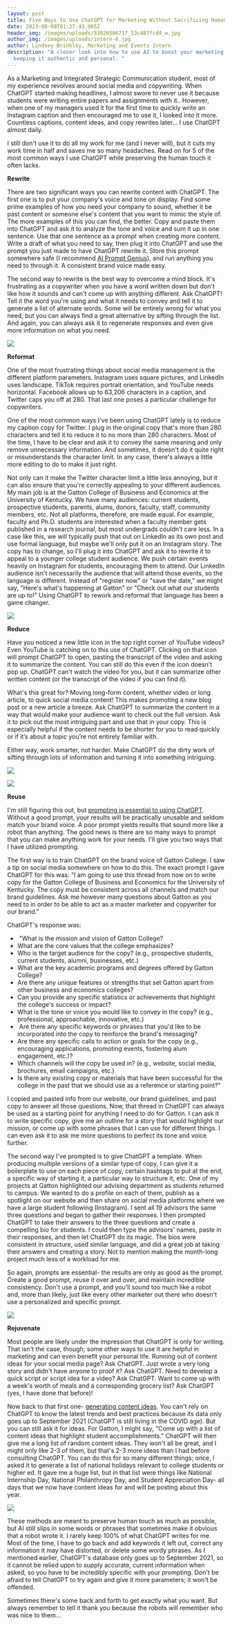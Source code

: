```yaml
---
layout: post
title: Five Ways to Use ChatGPT for Marketing Without Sacrificing Human Touch
date: 2023-08-09T01:27:43.965Z
header_img: /images/uploads/53026586717_53c487fcd4_w.jpg
author_img: /images/uploads/intern-6.jpg
author: Lindsey Brinkley, Marketing and Events Intern
description: "A closer look into how to use AI to boost your marketing while
  keeping it authentic and personal. "
---
```

<!--StartFragment-->

As a Marketing and Integrated Strategic Communication student, most of my experience revolves around social media and copywriting. When ChatGPT started making headlines, I almost swore to never use it because students were writing entire papers and assignments with it.. However, when one of my managers used it for the first time to quickly write an Instagram caption and then encouraged me to use it, I looked into it more. Countless captions, content ideas, and copy rewrites later… I use ChatGPT almost daily. 



I still don't use it to do all my work for me (and I never will), but it cuts my work time in half and saves me so many headaches. Read on for 5 of the most common ways I use ChatGPT while preserving the human touch it often lacks. 





**Rewrite**



There are two significant ways you can rewrite content with ChatGPT. The first one is to put your company's voice and tone on display. Find some prime examples of how you need your company to sound, whether it be past content or someone else's content that you want to mimic the style of. The more examples of this you can find, the better. Copy and paste them into ChatGPT and ask it to analyze the tone and voice and sum it up in one sentence. Use that one sentence as a prompt when creating more content. Write a draft of what you need to say, then plug it into ChatGPT and use the prompt you just made to have ChatGPT rewrite it. Store this prompt somewhere safe (I recommend [AI Prompt Genius](https://docs.aipromptgenius.app/)), and run anything you need to through it. A consistent brand voice made easy. 



The second way to rewrite is the best way to overcome a mind block. It's frustrating as a copywriter when you have a word written down but don't like how it sounds and can't come up with anything different. Ask ChatGPT! Tell it the word you're using and what it needs to convey and tell it to generate a list of alternate words. Some will be entirely wrong for what you need, but you can always find a great alternative by sifting through the list. And again, you can always ask it to regenerate responses and even give more information on what you need. 



![](https://lh3.googleusercontent.com/N8kIsrE7RR_rJaFO9zM9yH3Bv4LnExp-zGLRhjzg7rz6nrK5HXITTsGhbaNJQ85DumcUzZVBMZDRQHy_ZKD_RDAP7VWwzGR6TySriLwekxxD38PL6HmXYeKJ7jz7RzUts5f9sFOszPhod7ByMJfCeHQ)



**Reformat**



One of the most frustrating things about social media management is the different platform parameters. Instagram uses square pictures, and LinkedIn uses landscape. TikTok requires portrait orientation, and YouTube needs horizontal. Facebook allows up to 63,206 characters in a caption, and Twitter caps you off at 280. That last one poses a particular challenge for copywriters. 



One of the most common ways I've been using ChatGPT lately is to reduce my caption copy for Twitter. I plug in the original copy that's more than 280 characters and tell it to reduce it to no more than 280 characters. Most of the time, I have to be clear and ask it to convey the same meaning and only remove unnecessary information. And sometimes, it doesn't do it quite right or misunderstands the character limit. In any case, there's always a little more editing to do to make it just right. 



Not only can it make the Twitter character limit a little less annoying, but it can also ensure that you're correctly appealing to your different audiences. My main job is at the Gatton College of Business and Economics at the University of Kentucky. We have many audiences: current students, prospective students, parents, alums, donors, faculty, staff, community members, etc. Not all platforms, therefore, are made equal. For example, faculty and Ph.D. students are interested when a faculty member gets published in a research journal, but most undergrads couldn’t care less. In a case like this, we will typically push that out on LinkedIn as its own post and use formal language, but maybe we'll only put it on an Instagram story. The copy has to change, so I'll plug it into ChatGPT and ask it to rewrite it to appeal to a younger college student audience. We push certain events heavily on Instagram for students, encouraging them to attend. Our LinkedIn audience isn't necessarily the audience that will attend those events, so the language is different. Instead of "register now" or "save the date," we might say, "Here's what's happening at Gatton" or "Check out what our students are up to!" Using ChatGPT to rework and reformat that language has been a game changer.



![](https://lh5.googleusercontent.com/3dADbtUDOuias7pIs2GKm13jjmFRWZFHLYXcOQ_ubc8wajz0v_9rGZy8G2Wd_KwcmLTYEIC9Mu1G-BIVA2TRRnuzFtVEp-9ZbWLDL0bMFj_uqpbkSyCSnPZh6ExUI6roh5JbOtK64zrE-h2dkUDGXyk)



**Reduce**



Have you noticed a new little icon in the top right corner of YouTube videos? Even YouTube is catching on to this use of ChatGPT. Clicking on that icon will prompt ChatGPT to open, pasting the transcript of the video and asking it to summarize the content. You can still do this even if the icon doesn't pop up. ChatGPT can't watch the video for you, but it can summarize other written content (or the transcript of the video if you can find it). 



What's this great for? Moving long-form content, whether video or long article, to quick social media content! This makes promoting a new blog post or a new article a breeze. Ask ChatGPT to summarize the content in a way that would make your audience want to check out the full version. Ask it to pick out the most intriguing part and use that in your copy. This is especially helpful if the content needs to be shorter for you to read quickly or if it’s about a topic you’re not entirely familiar with. 



Either way, work smarter, not harder. Make ChatGPT do the dirty work of sifting through lots of information and turning it into something intriguing. 

![](https://lh3.googleusercontent.com/uh7CLB6e1VQgpmxZ2MBCJ8sufA8i4Z_zZnQIENzxdQDRWB0d6eogqAeTIyo5f1-a1pI_OwJ5ZvQvFQQPsv4Moqx1hNw4TauW7zl0WzkeYPw3Or7hweXEkJWIW3aSd8RodbspUXr6c7GcZVkg6kOoq9g)

![](https://lh3.googleusercontent.com/L9ePlLPewVvL3SX-nKH5upxPviopgHY6d8w6SPYOtkhOKEaMKroMVsISN347sehOW4_-r1f6YNyTW3z5hPJtdQzRxCwHHDcJwRByAGSewAJIHfB6yXNeLhYzv0UClYt1EYQ49TILQp4Jw5RPtCfwoiE)



**Reuse**



I'm still figuring this out, but [prompting is essential to using ChatGPT](https://www.zdnet.com/article/how-to-write-better-chatgpt-prompts/). Without a good prompt, your results will be practically unusable and seldom match your brand voice. A poor prompt yields results that sound more like a robot than anything. The good news is there are so many ways to prompt that you can make anything work for your needs. I'll give you two ways that I have utilized prompting. 



The first way is to train ChatGPT on the brand voice of Gatton College. I saw a tip on social media somewhere on how to do this. The exact prompt I gave ChatGPT for this was: "I am going to use this thread from now on to write copy for the Gatton College of Business and Economics for the University of Kentucky. The copy must be consistent across all channels and match our brand guidelines. Ask me however many questions about Gatton as you need to in order to be able to act as a master marketer and copywriter for our brand." 



ChatGPT's response was:

*  "What is the mission and vision of Gatton College? 
* What are the core values that the college emphasizes? 
* Who is the target audience for the copy? (e.g., prospective students, current students, alumni, businesses, etc.) 
* What are the key academic programs and degrees offered by Gatton College? 
* Are there any unique features or strengths that set Gatton apart from other business and economics colleges? 
* Can you provide any specific statistics or achievements that highlight the college's success or impact? 
* What is the tone or voice you would like to convey in the copy? (e.g., professional, approachable, innovative, etc.)
*  Are there any specific keywords or phrases that you'd like to be incorporated into the copy to reinforce the brand's messaging? 
* Are there any specific calls to action or goals for the copy (e.g., encouraging applications, promoting events, fostering alum engagement, etc.)? 
* Which channels will the copy be used in? (e.g., website, social media, brochures, email campaigns, etc.) 
* Is there any existing copy or materials that have been successful for the college in the past that we should use as a reference or starting point?" 



I copied and pasted info from our website, our brand guidelines, and past copy to answer all those questions. Now, that thread in ChatGPT can always be used as a starting point for anything I need to do for Gatton. I can ask it to write specific copy, give me an outline for a story that would highlight our mission, or come up with some phrases that I can use for different things. I can even ask it to ask me more questions to perfect its tone and voice further. 



The second way I've prompted is to give ChatGPT a template. When producing multiple versions of a similar type of copy, I can give it a boilerplate to use on each piece of copy, certain hashtags to put at the end, a specific way of starting it, a particular way to structure it, etc. One of my projects at Gatton highlighted our advising department as students returned to campus. We wanted to do a profile on each of them, publish as a spotlight on our website and then share on social media platforms where we have a large student following (Instagram). I sent all 19 advisors the same three questions and began to gather their responses. I then prompted ChatGPT to take their answers to the three questions and create a compelling bio for students. I could then type the advisors' names, paste in their responses, and then let ChatGPT do its magic. The bios were consistent in structure, used similar language, and did a great job at taking their answers and creating a story. Not to mention making the month-long project much less of a workload for me. 



So again, prompts are essential- the results are only as good as the prompt. Create a good prompt, reuse it over and over, and maintain incredible consistency. Don't use a prompt, and you’ll sound too much like a robot and, more than likely, just like every other marketer out there who doesn't use a personalized and specific prompt. 

![](https://lh5.googleusercontent.com/m6J3rZteIBTToUtps78AL3zCxV4AdgDTyKiUpjYQnUWesmhvocuPD-nmGoP0cJn0hnRxxMnLG2g2sSX19QOFfH_A1Iqf44Xl498z36TXR9mltElZ0g7Kc4NqJ2dWZaultYglL1BJspm8l2dG-zWjNZU)



**Rejuvenate**



Most people are likely under the impression that ChatGPT is only for writing. That isn't the case, though; some other ways to use it are helpful in marketing and can even benefit your personal life. Running out of content ideas for your social media page? Ask ChatGPT. Just wrote a very long story and didn't have anyone to proof it? Ask ChatGPT. Need to develop a quick script or script idea for a video? Ask ChatGPT. Want to come up with a week's worth of meals and a corresponding grocery list? Ask ChatGPT (yes, I have done that before)!



Now back to that first one- [generating content ideas](https://www.awesomeinc.org/blog/5-ways-to-get-creatively-motivated). You can't rely on ChatGPT to know the latest trends and best practices because its data only goes up to September 2021 (ChatGPT is still living in the COVID age). But you can still ask it for ideas. For Gatton, I might say, "Come up with a list of content ideas that highlight student accomplishments." ChatGPT will then give me a long list of random content ideas. They won't all be great, and I might only like 2-3 of them, but that's 2-3 more ideas than I had before consulting ChatGPT. You can do this for so many different things; once, I asked it to generate a list of national holidays relevant to college students or higher ed. It gave me a huge list, but in that list were things like National Internship Day, National Philanthropy Day, and Student Appreciation Day- all days that we now have content ideas for and will be posting about this year. 



![](https://lh6.googleusercontent.com/A0QDoxKjOLVs7WLgpCjjOAQKITSxZ6nvMjszHwuPUn9-xfo-EoLXdyIR3U6FO-dR4nGkykClMruz6XbPicYkZCZlzOGxCNlP0nTWDn7eRyadn9EyEOxnNJUJVqvag7yRxwLBpP8m0UvPJI-vSetuUfU)





These methods are meant to preserve human touch as much as possible, but AI still slips in some words or phrases that sometimes make it obvious that a robot wrote it. I rarely keep 100% of what ChatGPT writes for me. Most of the time, I have to go back and add keywords it left out, correct any information it may have distorted, or delete some wordy phrases. As I mentioned earlier, ChatGPT's database only goes up to September 2021, so it cannot be relied upon to supply accurate, current information when asked, so you have to be incredibly specific with your prompting. Don't be afraid to tell ChatGPT to try again and give it more parameters; it won't be offended. 

Sometimes there's some back and forth to get exactly what you want. But always remember to tell it thank you because the robots will remember who was nice to them…



<!--EndFragment-->